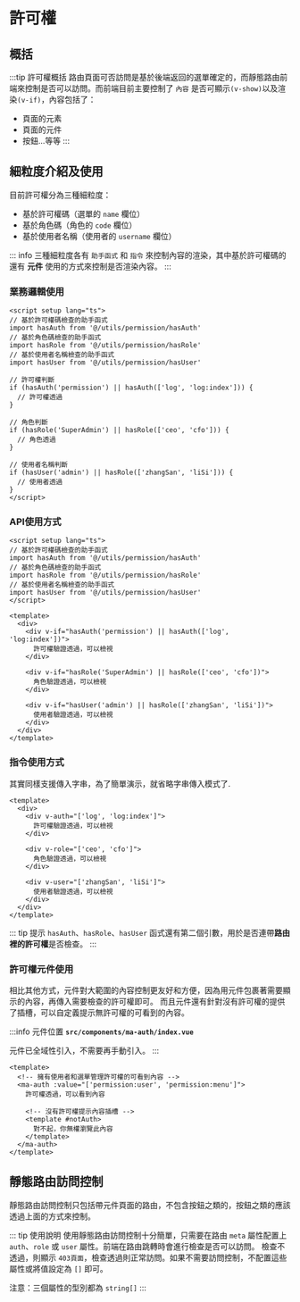 # 許可權


## 概括
:::tip 許可權概括
路由頁面可否訪問是基於後端返回的選單確定的，而靜態路由前端來控制是否可以訪問。而前端目前主要控制了
`內容` 是否可顯示`(v-show)`以及渲染`(v-if)`，內容包括了：
- 頁面的元素
- 頁面的元件
- 按鈕...等等
:::

## 細粒度介紹及使用

目前許可權分為三種細粒度：
- 基於許可權碼（選單的 `name` 欄位）
- 基於角色碼（角色的 `code` 欄位）
- 基於使用者名稱（使用者的 `username` 欄位）

::: info
三種細粒度各有 `助手函式` 和 `指令` 來控制內容的渲染，其中基於許可權碼的還有 **元件** 使用的方式來控制是否渲染內容。
:::

### 業務邏輯使用
```vue
<script setup lang="ts">
// 基於許可權碼檢查的助手函式
import hasAuth from '@/utils/permission/hasAuth'
// 基於角色碼檢查的助手函式
import hasRole from '@/utils/permission/hasRole'
// 基於使用者名稱檢查的助手函式
import hasUser from '@/utils/permission/hasUser'
  
// 許可權判斷
if (hasAuth('permission') || hasAuth(['log', 'log:index'])) {
  // 許可權透過
}

// 角色判斷
if (hasRole('SuperAdmin') || hasRole(['ceo', 'cfo'])) {
  // 角色透過
}

// 使用者名稱判斷
if (hasUser('admin') || hasRole(['zhangSan', 'liSi'])) {
  // 使用者透過
}
</script>
```

### API使用方式
```vue
<script setup lang="ts">
// 基於許可權碼檢查的助手函式
import hasAuth from '@/utils/permission/hasAuth'
// 基於角色碼檢查的助手函式
import hasRole from '@/utils/permission/hasRole'
// 基於使用者名稱檢查的助手函式
import hasUser from '@/utils/permission/hasUser'
</script>

<template>
  <div>
    <div v-if="hasAuth('permission') || hasAuth(['log', 'log:index'])">
      許可權驗證透過，可以檢視
    </div>
    
    <div v-if="hasRole('SuperAdmin') || hasRole(['ceo', 'cfo'])">
      角色驗證透過，可以檢視
    </div>

    <div v-if="hasUser('admin') || hasRole(['zhangSan', 'liSi'])">
      使用者驗證透過，可以檢視
    </div>
  </div>
</template>
```

### 指令使用方式

其實同樣支援傳入字串，為了簡單演示，就省略字串傳入模式了.

```vue
<template>
  <div>
    <div v-auth="['log', 'log:index']">
      許可權驗證透過，可以檢視
    </div>
    
    <div v-role="['ceo', 'cfo']">
      角色驗證透過，可以檢視
    </div>

    <div v-user="['zhangSan', 'liSi']">
      使用者驗證透過，可以檢視
    </div>
  </div>
</template>
```
::: tip 提示
`hasAuth`、`hasRole`、`hasUser` 函式還有第二個引數，用於是否連帶**路由裡的許可權**是否檢查。
:::

### 許可權元件使用

相比其他方式，元件對大範圍的內容控制更友好和方便，因為用元件包裹著需要顯示的內容，再傳入需要檢查的許可權即可。
而且元件還有針對沒有許可權的提供了插槽，可以自定義提示無許可權的可看到的內容。

:::info 元件位置
**`src/components/ma-auth/index.vue`**

元件已全域性引入，不需要再手動引入。
:::

```vue
<template>
  <!-- 擁有使用者和選單管理許可權的可看到內容 -->
  <ma-auth :value="['permission:user', 'permission:menu']">
    許可權透過，可以看到內容
    
    <!-- 沒有許可權提示內容插槽 -->
    <template #notAuth>
      對不起，你無權瀏覽此內容
    </template>
  </ma-auth>
</template>
```

## 靜態路由訪問控制

靜態路由訪問控制只包括帶元件頁面的路由，不包含按鈕之類的，按鈕之類的應該透過上面的方式來控制。

::: tip 使用說明
使用靜態路由訪問控制十分簡單，只需要在路由 `meta` 屬性配置上 `auth`、`role` 或 `user` 屬性。前端在路由跳轉時會進行檢查是否可以訪問。
檢查不透過，則顯示 `403頁面`，檢查透過則正常訪問。如果不需要訪問控制，不配置這些屬性或將值設定為 `[]` 即可。


注意：三個屬性的型別都為 `string[]`
:::

